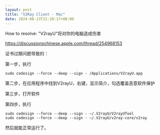 ```yaml
---
layout: post
title: "V2Ray Client - Mac"
date: 2024-08-13T22:28:17+08:00
---
```


How to resolve: "V2rayU"将对你的电脑造成伤害

<https://discussionschinese.apple.com/thread/254968153>

证书过期问题导致的：

第一步，执行
```
sudo codesign --force --deep --sign - /Applications/V2rayU.app
```

第二步，在应用程序中找到V2rayU，右键，显示简介，勾选覆盖恶意软件保护

第三步，打开软件

第四步，执行
```
sudo codesign --force --deep --sign - ~/.V2rayU/V2rayUTool
sudo codesign --force --deep --sign - ~/.V2rayU/v2ray-core/v2ray
```

然后就能正常运行了。
